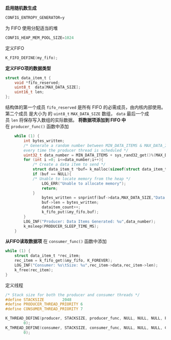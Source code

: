 **启用随机数生成**
```c
CONFIG_ENTROPY_GENERATOR=y
```
为 FIFO 使用分配适当的堆
```C
CONFIG_HEAP_MEM_POOL_SIZE=1024
```
定义FIFO
```C
K_FIFO_DEFINE(my_fifo);
```
**定义FIFO项的数据类型**
```c
struct data_item_t {
	void *fifo_reserved;
	uint8_t  data[MAX_DATA_SIZE];
	uint16_t len;
}; 
```
结构体的第一个成员 `fifo_reserved` 是所有 FIFO 的必需成员，由内核内部使用。第二个成员 是大小为 的 `uint8_t` `MAX_DATA_SIZE` 数组， `data` 最后一个成员 `len` 将保存写入数组的实际数据。
**将数据项添加到 FIFO 中**
在 `producer_func()` 函数中添加
```c
    while (1) {
        int bytes_written; 
        /* Generate a random number between MIN_DATA_ITEMS & MAX_DATA_ITEMS to represent the number of data items to send 
        every time the producer thread is scheduled */
        uint32_t data_number = MIN_DATA_ITEMS + sys_rand32_get()%(MAX_DATA_ITEMS-MIN_DATA_ITEMS+1);
        for (int i =0; i<=data_number;i++){
            /* Create a data item to send */
            struct data_item_t *buf= k_malloc(sizeof(struct data_item_t));
            if (buf == NULL){
            /* Unable to locate memory from the heap */
                LOG_ERR("Unable to allocate memory");
                return;
            }
                bytes_written = snprintf(buf->data,MAX_DATA_SIZE,"Data Seq. %u:\t%u",dataitem_count,sys_rand32_get());
                buf->len = bytes_written; 
                dataitem_count++;
                k_fifo_put(&my_fifo,buf);
        }
        LOG_INF("Producer: Data Items Generated: %u",data_number);
        k_msleep(PRODUCER_SLEEP_TIME_MS);
    }
```
**从FIFO读取数据项**
在 `consumer_func()` 函数中添加
```c
while (1) {
	struct data_item_t *rec_item;
	rec_item = k_fifo_get(&my_fifo, K_FOREVER);
	LOG_INF("Consumer: %s\tSize: %u",rec_item->data,rec_item->len);
	k_free(rec_item);
}
```
定义线程
```c
/* Stack size for both the producer and consumer threads */
#define STACKSIZE		 2048
#define PRODUCER_THREAD_PRIORITY 6
#define CONSUMER_THREAD_PRIORITY 7

K_THREAD_DEFINE(producer, STACKSIZE, producer_func, NULL, NULL, NULL, PRODUCER_THREAD_PRIORITY, 0,
		0);
K_THREAD_DEFINE(consumer, STACKSIZE, consumer_func, NULL, NULL, NULL, CONSUMER_THREAD_PRIORITY, 0,
		0);
```